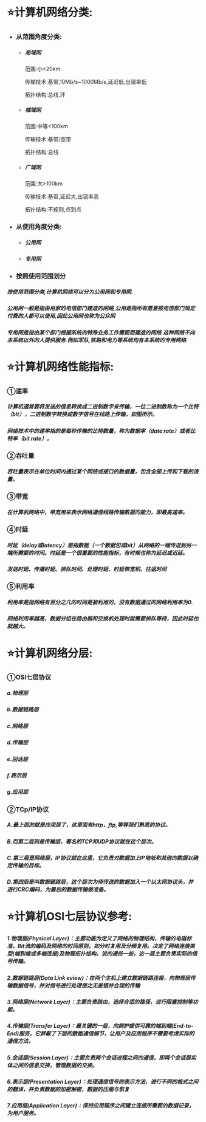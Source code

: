 # ⭐计算机网络分类:

- ### 从范围角度分类:

  - ##### 局域网

    范围:小<20km

    传输技术:基带,10Mb/s~1000Mb/s,延迟低,出错率低
  
    拓扑结构:总线,环
  
  - ##### 城域网
  
    范围:中等<100km
  
    传输技术:基带/宽带
  
    拓扑结构:总线
  
  - ##### 广域网
  
    范围:大>100km
  
    传输技术:基带,延迟大,出错率高
  
    拓扑结构:不规则,点到点

- ### 从使用角度分类:

  - ##### 公用网

  - ##### 专用网

- ### 按照使用范围划分

##### 按使用范围分类,计算机网络可以分为公用网和专用网.

##### 公用网一般是指由用家的电信部门建造的网络,公用是指所有愿意按电信部门规定付费的人都可以使用,因此公用网也称为公众网

##### 专用网是指由某个部门根据系统的特殊业务工作需要而建造的网络.这种网络不向本系统以外的人提供服务.例如军队,铁路和电力等系统均有本系统的专用网络.



# ⭐计算机网络性能指标:

### ①速率

##### 计算机通常要将发送的信息转换成二进制数字来传输，一位二进制数称为一个比特（bit），二进制数字转换成数字信号在线路上传输，如图所示。

##### 网络技术中的速率指的是每秒传输的比特数量，称为数据率（date rate）或者比特率（bit rate）。

### ②吞吐量

##### 吞吐量表示在单位时间内通过某个网络或接口的数据量，包含全部上传和下载的流量。

### ③带宽

##### 在计算机网络中，带宽用来表示网络通信线路传输数据的能力，即最高速率。

### ④时延

##### 时延（delay或latency）是指数据（一个数据包或bit）从网络的一端传送到另一端所需要的时间。时延是一个很重要的性能指标，有时候也称为延迟或迟延。

##### 发送时延、传播时延、排队时间、处理时延、时延带宽积、往返时间

### ⑤利用率

##### 利用率是指网络有百分之几的时间是被利用的，没有数据通过的网络利用率为0.

##### 网络利用率越高，数据分组在路由器和交换机处理时就需要排队等待，因此时延也就越大。



# ⭐计算机网络分层:

### ①OSI七层协议

##### a.物理层

##### b.数据链路层

##### c.网络层

##### d.传输层

##### e.回话层 

##### f.表示层 

##### g.应用层

### ②TCp/IP协议

##### A.最上面的就是应用层了，这里面有http，ftp,等等我们熟悉的协议。

##### B.而第二层则是传输层，著名的TCP和UDP协议就在这个层次。

##### C.第三层是网络层，IP协议就在这里，它负责对数据加上IP地址和其他的数据以确定传输的目标。

##### D.第四层是叫数据链路层，这个层次为待传送的数据加入一个以太网协议头，并进行CRC编码，为最后的数据传输做准备。



# ⭐计算机OSI七层协议参考:

##### 1.物理层(Physical Layer)：主要功能为定义了网络的物理结构，传输的电磁标准，Bit流的编码及网络的时间原则，如分时复用及分频复用。决定了网络连接类型(端到端或多端连接)及物理拓扑结构。说的通俗一些，这一层主要负责实际的信号传输。

##### 2.数据链路层(Data Link eview)：在两个主机上建立数据链路连接，向物理层传输数据信号，并对信号进行处理使之无差错并合理的传输

##### 3.网络层(Network Layer)：主要负责路由，选择合适的路径，进行阻塞控制等功能。

##### 4.传输层(Transfer Layer)：最关键的一层，向拥护提供可靠的端到端(End-to-End)服务，它屏蔽了下层的数据通信细节，让用户及应用程序不需要考虑实际的通信方法。

##### 5.会话层(Session Layer)：主要负责两个会话进程之间的通信，即两个会话层实体之间的信息交换，管理数据的交换。

##### 6.表示层(Presentation Layer)：处理通信信号的表示方法，进行不同的格式之间的翻译，并负责数据的加密解密，数据的压缩与恢复

##### 7.应用层(Application Layer)：保持应用程序之间建立连接所需要的数据记录，为用户服务。